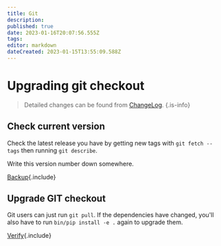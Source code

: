 ```yaml
---
title: Git
description: 
published: true
date: 2023-01-16T20:07:56.555Z
tags: 
editor: markdown
dateCreated: 2023-01-15T13:55:09.588Z
---
```


# Upgrading git checkout

>Detailed changes can be found from [ChangeLog](/ChangeLog).
{.is-info}

## Check current version

Check the latest release you have by getting new tags with `git fetch --tags` then running `git describe`.

Write this version number down somewhere.

[Backup](/Upgrade/Partial/Backup){.include}

## Upgrade GIT checkout

Git users can just run `git pull`. If the dependencies have changed, you'll also have to run `bin/pip install -e .` again to upgrade them.

[Verify](/Upgrade/Partial/Verify){.include}